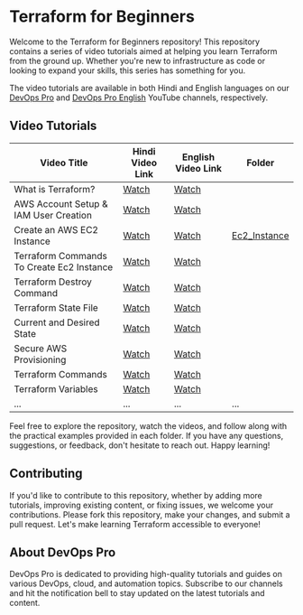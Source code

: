 # Terraform for Beginners
Welcome to the Terraform for Beginners repository! This repository contains a series of video tutorials aimed at helping you learn Terraform from the ground up. Whether you're new to infrastructure as code or looking to expand your skills, this series has something for you.

The video tutorials are available in both Hindi and English languages on our [DevOps Pro](https://www.youtube.com/@DevOpsPro) and [DevOps Pro English](https://www.youtube.com/@DevOpsProEnglish) YouTube channels, respectively.

## Video Tutorials

| Video Title | Hindi Video Link | English Video Link | Folder |
|-------------|------------------|--------------------|--------|
| What is Terraform? | [Watch](https://youtu.be/d8z1J4-1uMc) | [Watch](https://youtu.be/XasnLh3mHgY) |  |
| AWS Account Setup & IAM User Creation | [Watch](https://youtu.be/ZQ4t_fm9UvA) | [Watch](https://youtu.be/gt0TS5EeGww) | |
| Create an AWS EC2 Instance | [Watch](https://youtu.be/IBvf01amJsg) | [Watch](https://youtu.be/4d9CtQ-T_rU) | [Ec2_Instance](./Ec2_Instance) |
| Terraform Commands To Create Ec2 Instance | [Watch](https://youtu.be/XnaHAU7mTDM) | [Watch](https://youtu.be/6qtV61MugRE) |  |
| Terraform Destroy Command | [Watch](https://youtu.be/hBkQt5lbSw0) | [Watch](https://youtu.be/tlgy6x7zX_A) |  |
| Terraform State File | [Watch](https://youtu.be/GXFk03Qb-gU) | [Watch](https://youtu.be/2cnFwDPtrhk) |  |
| Current and Desired State | [Watch](https://youtu.be/vF_wB7LHjKc) | [Watch](https://youtu.be/VQlown4TIzY) |  |
| Secure AWS Provisioning | [Watch](https://youtu.be/TEtL1Ihdsic) | [Watch](https://youtu.be/phIbQHeLBng) |  |
| Terraform Commands | [Watch](https://youtu.be/zq_eOvy_9l0) | [Watch](https://youtu.be/rEeumwy-KO0) |  |
| Terraform Variables | [Watch]() | [Watch]() |  |
| ... | ... | ... | ... |


Feel free to explore the repository, watch the videos, and follow along with the practical examples provided in each folder. If you have any questions, suggestions, or feedback, don't hesitate to reach out. Happy learning!

## Contributing
If you'd like to contribute to this repository, whether by adding more tutorials, improving existing content, or fixing issues, we welcome your contributions. Please fork this repository, make your changes, and submit a pull request. Let's make learning Terraform accessible to everyone!

## About DevOps Pro
DevOps Pro is dedicated to providing high-quality tutorials and guides on various DevOps, cloud, and automation topics. Subscribe to our channels and hit the notification bell to stay updated on the latest tutorials and content.
